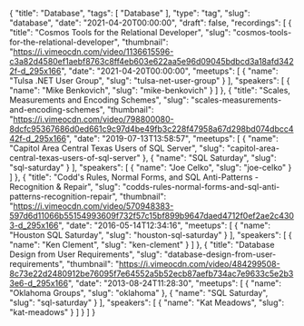 {
  "title": "Database",
  "tags": [
    "Database"
  ],
  "type": "tag",
  "slug": "database",
  "date": "2021-04-20T00:00:00",
  "draft": false,
  "recordings": [
    {
      "title": "Cosmos Tools for the Relational Developer",
      "slug": "cosmos-tools-for-the-relational-developer",
      "thumbnail": "https://i.vimeocdn.com/video/1136615596-c3a82d4580ef1aebf8763c8ff4eb603e622aa5e96d09045bdbcd3a18afd3422f-d_295x166",
      "date": "2021-04-20T00:00:00",
      "meetups": [
        {
          "name": "Tulsa .NET User Group",
          "slug": "tulsa-net-user-group"
        }
      ],
      "speakers": [
        {
          "name": "Mike Benkovich",
          "slug": "mike-benkovich"
        }
      ]
    },
    {
      "title": "Scales, Measurements and Encoding Schemes",
      "slug": "scales-measurements-and-encoding-schemes",
      "thumbnail": "https://i.vimeocdn.com/video/798800080-8dcfc95367686d0ed661c9c97d4be49fb3c228f47958a67d298bd074dbcc442f-d_295x166",
      "date": "2019-07-13T13:58:57",
      "meetups": [
        {
          "name": "Capitol Area Central Texas Users of SQL Server",
          "slug": "capitol-area-central-texas-users-of-sql-server"
        },
        {
          "name": "SQL Saturday",
          "slug": "sql-saturday"
        }
      ],
      "speakers": [
        {
          "name": "Joe Celko",
          "slug": "joe-celko"
        }
      ]
    },
    {
      "title": "Codd's Rules, Normal Forms, and SQL Anti-Patterns - Recognition & Repair",
      "slug": "codds-rules-normal-forms-and-sql-anti-patterns-recognition-repair",
      "thumbnail": "https://i.vimeocdn.com/video/570948383-597d6d11066b55154993609f732f57c15bf899b9647daed4712f0ef2ae2c4303-d_295x166",
      "date": "2016-05-14T12:34:16",
      "meetups": [
        {
          "name": "Houston SQL Saturday",
          "slug": "houston-sql-saturday"
        }
      ],
      "speakers": [
        {
          "name": "Ken Clement",
          "slug": "ken-clement"
        }
      ]
    },
    {
      "title": "Database Design from User Requirements",
      "slug": "database-design-from-user-requirements",
      "thumbnail": "https://i.vimeocdn.com/video/484299508-8c73e22d2480912be76095f7e64552a5b52ecb87aefb734ac7e9633c5e2b33e6-d_295x166",
      "date": "2013-08-24T11:28:30",
      "meetups": [
        {
          "name": "Oklahoma Groups",
          "slug": "oklahoma"
        },
        {
          "name": "SQL Saturday",
          "slug": "sql-saturday"
        }
      ],
      "speakers": [
        {
          "name": "Kat Meadows",
          "slug": "kat-meadows"
        }
      ]
    }
  ]
}